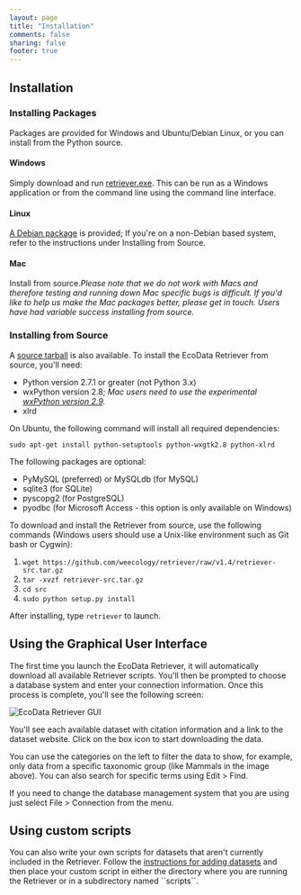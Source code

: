 ```yaml
---
layout: page
title: "Installation"
comments: false
sharing: false
footer: true
---
```


Installation
------------

### Installing Packages

Packages are provided for Windows and Ubuntu/Debian Linux, or you can
install from the Python source.

#### Windows

Simply download and run
[retriever.exe](https://s3.amazonaws.com/ecodata-retriever/retriever.exe).
This can be run as a Windows application or from the command line using
the command line interface.

#### Linux

[A Debian
package](https://s3.amazonaws.com/ecodata-retriever/python-retriever_1.4-1_all.deb)
is provided; If you're on a non-Debian based system, refer to the
instructions under Installing from Source.

#### Mac

Install from source.*Please note that we do not work with Macs and
therefore testing and running down Mac specific bugs is difficult. If
you'd like to help us make the Mac packages better, please get in touch.
Users have had variable success installing from source.*

### Installing from Source

A [source
tarball](https://github.com/weecology/retriever/raw/v1.4/retriever-src.tar.gz)
is also available. To install the EcoData Retriever from source, you'll
need:

-   Python version 2.7.1 or greater (not Python 3.x)
-   wxPython version 2.8; *Mac users need to use the experimental
    [wxPython version
    2.9](http://www.wxpython.org/download.php#unstable).*
-   xlrd

On Ubuntu, the following command will install all required dependencies:

`sudo apt-get install python-setuptools python-wxgtk2.8 python-xlrd`

The following packages are optional:

-   PyMySQL (preferred) or MySQLdb (for MySQL)
-   sqlite3 (for SQLite)
-   pyscopg2 (for PostgreSQL)
-   pyodbc (for Microsoft Access - this option is only available on
    Windows)

To download and install the Retriever from source, use the following
commands (Windows users should use a Unix-like environment such as Git
bash or Cygwin):

1.  `wget https://github.com/weecology/retriever/raw/v1.4/retriever-src.tar.gz`
2.  `tar -xvzf retriever-src.tar.gz`
3.  `cd src`
4.  `sudo python setup.py install`

After installing, type `retriever` to launch.

Using the Graphical User Interface
----------------------------------

The first time you launch the EcoData Retriever, it will automatically
download all available Retriever scripts. You'll then be prompted to
choose a database system and enter your connection information. Once
this process is complete, you'll see the following screen:

![EcoData Retriever GUI](figure1.png)

You'll see each available dataset with citation information and a link
to the dataset website. Click on the box icon to start downloading the
data.

You can use the categories on the left to filter the data to show, for
example, only data from a specific taxonomic group (like Mammals in the
image above). You can also search for specific terms using Edit \> Find.

If you need to change the database management system that you are using
just select File \> Connection from the menu.

Using custom scripts
--------------------

You can also write your own scripts for datasets that aren't currently
included in the Retriever. Follow the [instructions for adding
datasets](scripting.html) and then place your custom script in either
the directory where you are running the Retriever or in a subdirectory
named \`\`scripts\`\`.

